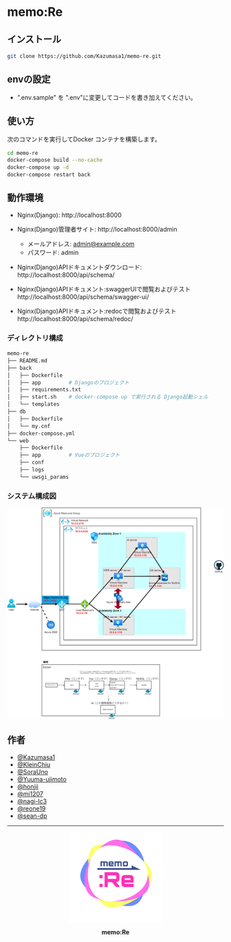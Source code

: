 # memo:Re

## インストール

```sh
git clone https://github.com/Kazumasa1/memo-re.git
```

## envの設定
- ”.env.sample" を ".env"に変更してコードを書き加えてください。

## 使い方

次のコマンドを実行してDocker コンテナを構築します。

```bash
cd memo-re
docker-compose build --no-cache
docker-compose up -d
docker-compose restart back
```

## 動作環境

- Nginx(Django): http://localhost:8000

- Nginx(Django)管理者サイト: http://localhost:8000/admin
  - メールアドレス: admin@example.com
  - パスワード: admin

- Nginx(Django)APIドキュメントダウンロード: http://localhost:8000/api/schema/

- Nginx(Django)APIドキュメント:swaggerUIで閲覧およびテスト http://localhost:8000/api/schema/swagger-ui/

- Nginx(Django)APIドキュメント:redocで閲覧およびテスト http://localhost:8000/api/schema/redoc/

### ディレクトリ構成

```sh
memo-re
├── README.md
├── back
│   ├── Dockerfile
│   ├── app			# Djangoのプロジェクト
│   ├── requirements.txt
│   ├── start.sh	# docker-compose up で実行される Django起動シェル
│   └── templates
├── db
│   ├── Dockerfile
│   └── my.cnf
├── docker-compose.yml
└── web
    ├── Dockerfile
    ├── app			# Vueのプロジェクト
    ├── conf
    ├── logs
    └── uwsgi_params
```

### システム構成図

<img src="./docs/system.png" alt="memo:Re logo" width="550">

## 作者

- [@Kazumasa1](https://github.com/Kazumasa1)
- [@KleinChiu](https://github.com/KleinChiu)
- [@SoraUno](https://github.com/SoraUno)
- [@Yuuma-ujimoto](https://github.com/Yuuma-ujimoto)
- [@honjii](https://github.com/honjii)
- [@mi1207](https://github.com/mi1207)
- [@nagi-lc3](https://github.com/nagi-lc3)
- [@reone19](https://github.com/reone19)
- [@sean-dp](https://github.com/sean-dp)

---

<div align="center">
    <img src="./docs/logo.svg" alt="memo:Re logo" height="210" style="display: block">
    <p style="font-weight: bold">memo:Re</p>
</div>
